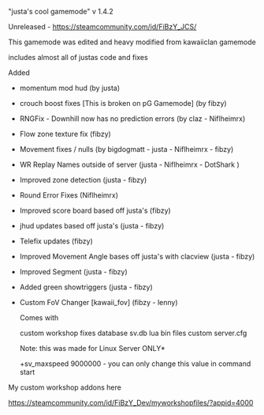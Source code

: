 "justa's cool gamemode" v 1.4.2

Unreleased - https://steamcommunity.com/id/FiBzY_JCS/ 

This gamemode was edited and heavy modified from kawaiiclan gamemode

includes almost all of justas code and fixes

Added
- momentum mod hud (by justa)
- crouch boost fixes [This is broken on pG Gamemode] (by fibzy)
- RNGFix - Downhill now has no prediction errors (by claz - Niflheimrx)
- Flow zone texture fix (fibzy)
- Movement fixes / nulls  (by bigdogmatt - justa - Niflheimrx - fibzy)
- WR Replay Names outside of server (justa - Niflheimrx - DotShark )
- Improved zone detection (justa - fibzy)
- Round Error Fixes (Niflheimrx)
- Improved score board based off justa's (fibzy)
- jhud updates based off justa's (justa - fibzy)
- Telefix updates (fibzy)
- Improved Movement Angle bases off justa's with clacview (justa - fibzy)
- Improved Segment  (justa - fibzy)
- Added green showtriggers (justa - fibzy)
- Custom FoV Changer [kawaii_fov] (fibzy - lenny)


  Comes with

  custom workshop fixes
  database
  sv.db
  lua bin files
  custom server.cfg

  Note: this was made for Linux Server ONLY*

  +sv_maxspeed 9000000 - you can only change this value in  command start

My custom workshop addons here

https://steamcommunity.com/id/FiBzY_Dev/myworkshopfiles/?appid=4000
